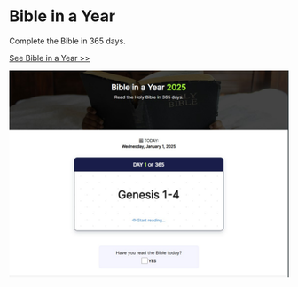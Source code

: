 # Bible in a Year 

Complete the Bible in 365 days. 

[See Bible in a Year >>](https://obaadelusi.github.io/bible-in-a-year "Read the Bible in a year")

![The book of Genesis](images/homepage-screenshot.jpg "Screenshot of homepage")
